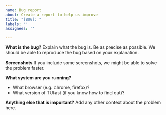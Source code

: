 ```yaml
---
name: Bug report
about: Create a report to help us improve
title: "[BUG]: "
labels: ''
assignees: ''

---
```


**What is the bug?**
Explain what the bug is. Be as precise as possible. We should be able to reproduce the bug based on your explanation.

**Screenshots**
If you include some screenshots, we might be able to solve the problem faster.

**What system are you running?**
 - What browser (e.g. chrome, firefox)?
 - What version of TUfast (if you know how to find out)?


**Anything else that is important?**
Add any other context about the problem here.
